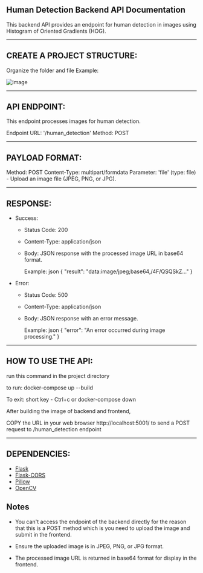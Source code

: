 Human Detection Backend API Documentation
------------------------------------------------------------------

This backend API provides an endpoint for human detection in images using Histogram of Oriented Gradients (HOG).

------------------------------------------------------------------
## CREATE A PROJECT STRUCTURE:

Organize the folder and file
Example:

![image](https://github.com/RegieS1/Project/assets/146498517/eec62dd8-62a7-4b52-9aea-cee51ab4a8aa)

------------------------------------------------------------------
## API ENDPOINT:

This endpoint processes images for human detection.

Endpoint URL: '/human_detection'
Method: POST

-----------------------------------------------------------------
## PAYLOAD FORMAT:

Method: POST
Content-Type: multipart/formdata
Parameter: 'file' (type: file) - Upload an image file (JPEG, PNG, or JPG).

----------------------------------------------------------------
## RESPONSE:

- Success:
  - Status Code: 200
  - Content-Type: application/json
  - Body: JSON response with the processed image URL in base64 format.

    Example:
    json
    {
      "result": "data:image/jpeg;base64,/4F/QSQSkZ..."
    }
   
- Error:
  - Status Code: 500
  - Content-Type: application/json
  - Body: JSON response with an error message.

    Example:
    json
    {
      "error": "An error occurred during image processing."
    }
    

----------------------------------------------------------------
## HOW TO USE THE API:

run this command in the project directory


to run:
docker-compose up --build

To exit: short key - Ctrl+c
	or
docker-compose down


After building the image of backend and frontend, 

COPY the URL in your web browser  http://localhost:5001/ to send a POST request to /human_detection endpoint

----------------------------------------------------------------
## DEPENDENCIES:

- [Flask](https://pypi.org/project/Flask/)
- [Flask-CORS](https://pypi.org/project/Flask-CORS/)
- [Pillow](https://pypi.org/project/Pillow/)
- [OpenCV](https://pypi.org/project/opencv-python/)

Notes
-----
- You can't access the endpoint of the backend directly for the reason
that this is a POST method which is you need to upload the image and submit in the frontend.

- Ensure the uploaded image is in JPEG, PNG, or JPG format.

- The processed image URL is returned in base64 format for display in the frontend.
